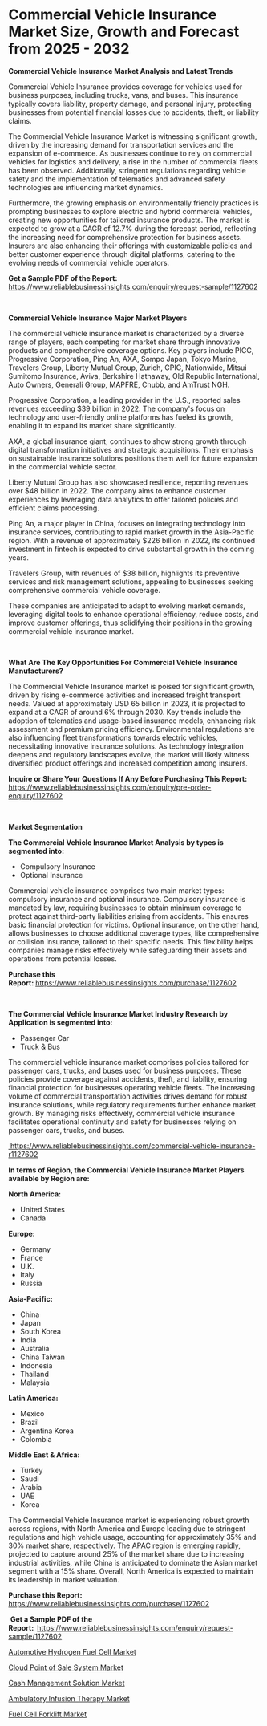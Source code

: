 <p><h1>Commercial Vehicle Insurance Market Size, Growth and Forecast from 2025 - 2032</h1></p><p><strong>Commercial Vehicle Insurance Market Analysis and Latest Trends</strong></p>
<p><p>Commercial Vehicle Insurance provides coverage for vehicles used for business purposes, including trucks, vans, and buses. This insurance typically covers liability, property damage, and personal injury, protecting businesses from potential financial losses due to accidents, theft, or liability claims.</p><p>The Commercial Vehicle Insurance Market is witnessing significant growth, driven by the increasing demand for transportation services and the expansion of e-commerce. As businesses continue to rely on commercial vehicles for logistics and delivery, a rise in the number of commercial fleets has been observed. Additionally, stringent regulations regarding vehicle safety and the implementation of telematics and advanced safety technologies are influencing market dynamics. </p><p>Furthermore, the growing emphasis on environmentally friendly practices is prompting businesses to explore electric and hybrid commercial vehicles, creating new opportunities for tailored insurance products. The market is expected to grow at a CAGR of 12.7% during the forecast period, reflecting the increasing need for comprehensive protection for business assets. Insurers are also enhancing their offerings with customizable policies and better customer experience through digital platforms, catering to the evolving needs of commercial vehicle operators.</p></p>
<p><strong>Get a Sample PDF of the Report:&nbsp;</strong> <a href="https://www.reliablebusinessinsights.com/enquiry/request-sample/1127602?utm_campaign=1138&utm_medium=2&utm_source=Github&utm_content=ia&utm_term=06032025&utm_id=commercial-vehicle-insurance">https://www.reliablebusinessinsights.com/enquiry/request-sample/1127602</a></p>
<p>&nbsp;</p>
<p><strong>Commercial Vehicle Insurance Major Market Players</strong></p>
<p><p>The commercial vehicle insurance market is characterized by a diverse range of players, each competing for market share through innovative products and comprehensive coverage options. Key players include PICC, Progressive Corporation, Ping An, AXA, Sompo Japan, Tokyo Marine, Travelers Group, Liberty Mutual Group, Zurich, CPIC, Nationwide, Mitsui Sumitomo Insurance, Aviva, Berkshire Hathaway, Old Republic International, Auto Owners, Generali Group, MAPFRE, Chubb, and AmTrust NGH.</p><p>Progressive Corporation, a leading provider in the U.S., reported sales revenues exceeding $39 billion in 2022. The company's focus on technology and user-friendly online platforms has fueled its growth, enabling it to expand its market share significantly.</p><p>AXA, a global insurance giant, continues to show strong growth through digital transformation initiatives and strategic acquisitions. Their emphasis on sustainable insurance solutions positions them well for future expansion in the commercial vehicle sector.</p><p>Liberty Mutual Group has also showcased resilience, reporting revenues over $48 billion in 2022. The company aims to enhance customer experiences by leveraging data analytics to offer tailored policies and efficient claims processing.</p><p>Ping An, a major player in China, focuses on integrating technology into insurance services, contributing to rapid market growth in the Asia-Pacific region. With a revenue of approximately $226 billion in 2022, its continued investment in fintech is expected to drive substantial growth in the coming years.</p><p>Travelers Group, with revenues of $38 billion, highlights its preventive services and risk management solutions, appealing to businesses seeking comprehensive commercial vehicle coverage.</p><p>These companies are anticipated to adapt to evolving market demands, leveraging digital tools to enhance operational efficiency, reduce costs, and improve customer offerings, thus solidifying their positions in the growing commercial vehicle insurance market.</p></p>
<p>&nbsp;</p>
<p><strong>What Are The Key Opportunities For Commercial Vehicle Insurance Manufacturers?</strong></p>
<p><p>The Commercial Vehicle Insurance market is poised for significant growth, driven by rising e-commerce activities and increased freight transport needs. Valued at approximately USD 65 billion in 2023, it is projected to expand at a CAGR of around 6% through 2030. Key trends include the adoption of telematics and usage-based insurance models, enhancing risk assessment and premium pricing efficiency. Environmental regulations are also influencing fleet transformations towards electric vehicles, necessitating innovative insurance solutions. As technology integration deepens and regulatory landscapes evolve, the market will likely witness diversified product offerings and increased competition among insurers.</p></p>
<p><strong>Inquire or Share Your Questions If Any Before Purchasing This Report:</strong> <a href="https://www.reliablebusinessinsights.com/enquiry/pre-order-enquiry/1127602?utm_campaign=1138&utm_medium=2&utm_source=Github&utm_content=ia&utm_term=06032025&utm_id=commercial-vehicle-insurance">https://www.reliablebusinessinsights.com/enquiry/pre-order-enquiry/1127602</a></p>
<p>&nbsp;</p>
<p><strong>Market Segmentation</strong></p>
<p><strong>The Commercial Vehicle Insurance Market Analysis by types is segmented into:</strong></p>
<p><ul><li>Compulsory Insurance</li><li>Optional Insurance</li></ul></p>
<p><p>Commercial vehicle insurance comprises two main market types: compulsory insurance and optional insurance. Compulsory insurance is mandated by law, requiring businesses to obtain minimum coverage to protect against third-party liabilities arising from accidents. This ensures basic financial protection for victims. Optional insurance, on the other hand, allows businesses to choose additional coverage types, like comprehensive or collision insurance, tailored to their specific needs. This flexibility helps companies manage risks effectively while safeguarding their assets and operations from potential losses.</p></p>
<p><strong>Purchase this Report:&nbsp;</strong><a href="https://www.reliablebusinessinsights.com/purchase/1127602?utm_campaign=1138&utm_medium=2&utm_source=Github&utm_content=ia&utm_term=06032025&utm_id=commercial-vehicle-insurance">https://www.reliablebusinessinsights.com/purchase/1127602</a></p>
<p>&nbsp;</p>
<p><strong>The Commercial Vehicle Insurance Market Industry Research by Application is segmented into:</strong></p>
<p><ul><li>Passenger Car</li><li>Truck & Bus</li></ul></p>
<p><p>The commercial vehicle insurance market comprises policies tailored for passenger cars, trucks, and buses used for business purposes. These policies provide coverage against accidents, theft, and liability, ensuring financial protection for businesses operating vehicle fleets. The increasing volume of commercial transportation activities drives demand for robust insurance solutions, while regulatory requirements further enhance market growth. By managing risks effectively, commercial vehicle insurance facilitates operational continuity and safety for businesses relying on passenger cars, trucks, and buses.</p></p>
<p><a href="https://www.reliablebusinessinsights.com/commercial-vehicle-insurance-r1127602?utm_campaign=1138&utm_medium=2&utm_source=Github&utm_content=ia&utm_term=06032025&utm_id=commercial-vehicle-insurance">&nbsp;https://www.reliablebusinessinsights.com/commercial-vehicle-insurance-r1127602</a></p>
<p><strong>In terms of Region, the Commercial Vehicle Insurance Market Players available by Region are:</strong></p>
<p>
    <p> <strong> North America: </strong>
        <ul>
            <li>United States</li>
            <li>Canada</li>
        </ul>
        </p> 
    <p> <strong> Europe: </strong>
        <ul>
            <li>Germany</li>
            <li>France</li>
            <li>U.K.</li>
            <li>Italy</li>
            <li>Russia</li>
        </ul>
        </p> 
    <p> <strong> Asia-Pacific: </strong>
        <ul>
            <li>China</li>
            <li>Japan</li>
            <li>South Korea</li>
            <li>India</li>
            <li>Australia</li>
            <li>China Taiwan</li>
            <li>Indonesia</li>
            <li>Thailand</li>
            <li>Malaysia</li>
        </ul>
        </p> 
    <p> <strong> Latin America: </strong>
        <ul>
            <li>Mexico</li>
            <li>Brazil</li>
            <li>Argentina Korea</li>
            <li>Colombia</li>
        </ul>
        </p> 
    <p> <strong> Middle East & Africa: </strong>
        <ul>
            <li>Turkey</li>
            <li>Saudi</li>
            <li>Arabia</li>
            <li>UAE</li>
            <li>Korea</li>
        </ul>
    </p>
    </p>
<p><p>The Commercial Vehicle Insurance market is experiencing robust growth across regions, with North America and Europe leading due to stringent regulations and high vehicle usage, accounting for approximately 35% and 30% market share, respectively. The APAC region is emerging rapidly, projected to capture around 25% of the market share due to increasing industrial activities, while China is anticipated to dominate the Asian market segment with a 15% share. Overall, North America is expected to maintain its leadership in market valuation.</p></p>
<p><strong>Purchase this Report: </strong><a href="https://www.reliablebusinessinsights.com/purchase/1127602?utm_campaign=1138&utm_medium=2&utm_source=Github&utm_content=ia&utm_term=06032025&utm_id=commercial-vehicle-insurance">https://www.reliablebusinessinsights.com/purchase/1127602</a></p>
<p>&nbsp;<strong>Get a Sample PDF of the Report:&nbsp;&nbsp;</strong><a href="https://www.reliablebusinessinsights.com/enquiry/request-sample/1127602?utm_campaign=1138&utm_medium=2&utm_source=Github&utm_content=ia&utm_term=06032025&utm_id=commercial-vehicle-insurance">https://www.reliablebusinessinsights.com/enquiry/request-sample/1127602</a></p>
<p><strong></strong></p>
<p><p><a href="https://github.com/zhininzacher/Market-Research-Report-List-1/blob/main/automotive-hydrogen-fuel-cell-market.md?utm_campaign=1138&utm_medium=2&utm_source=Github&utm_content=ia&utm_term=06032025&utm_id=commercial-vehicle-insurance">Automotive Hydrogen Fuel Cell Market</a></p><p><a href="https://github.com/donsonjupa/Market-Research-Report-List-1/blob/main/cloud-point-of-sale-system-market.md?utm_campaign=1138&utm_medium=2&utm_source=Github&utm_content=ia&utm_term=06032025&utm_id=commercial-vehicle-insurance">Cloud Point of Sale System Market</a></p><p><a href="https://github.com/welidaeisya/Market-Research-Report-List-1/blob/main/cash-management-solution-market.md?utm_campaign=1138&utm_medium=2&utm_source=Github&utm_content=ia&utm_term=06032025&utm_id=commercial-vehicle-insurance">Cash Management Solution Market</a></p><p><a href="https://github.com/roehrtizonov/Market-Research-Report-List-1/blob/main/ambulatory-infusion-therapy-market.md?utm_campaign=1138&utm_medium=2&utm_source=Github&utm_content=ia&utm_term=06032025&utm_id=commercial-vehicle-insurance">Ambulatory Infusion Therapy Market</a></p><p><a href="https://github.com/sgroitrieu7f/Market-Research-Report-List-1/blob/main/fuel-cell-forklift-market.md?utm_campaign=1138&utm_medium=2&utm_source=Github&utm_content=ia&utm_term=06032025&utm_id=commercial-vehicle-insurance">Fuel Cell Forklift Market</a></p></p>